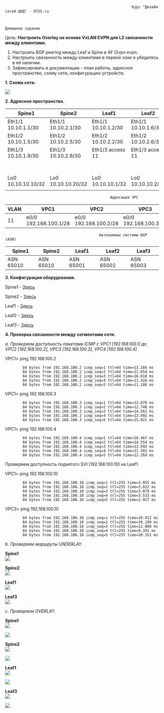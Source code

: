                                                               Курс "Дизайн сетей ЦОД" - OTUS.ru


                                                                   Домашнее задание
*Цель:* **Настроить Overlay на основе VxLAN EVPN для L2 связанности между клиентами.**         


1. Настроить BGP peering между Leaf и Spine в AF l2vpn evpn.
2. Настроить связанность между клиентами в первой зоне и убедитесь в её наличии.
3. Зафиксировать в документации - план работы, адресное пространство, схему сети, конфигурацию устройств.


**1. Схема сети.**

![](Scheme/Scheme.png)

**2. Адресное пространство.** 

|      Spine1           |     Spine2            |         Leaf1         |       Leaf2           |     Leaf3             |
|-----------------------|-----------------------|-----------------------|-----------------------|-----------------------|
| Eth1/1 10.10.1.1/30   | Eth1/1 10.10.2.1/30   | Eth1/1 10.10.1.2/30   | Eth1/1 10.10.1.6/30   | Eth1/1 10.10.1.9/30   |
| Eth1/2 10.10.1.5/30   | Eth1/2 10.10.2.5/30   | Eth1/2 10.10.2.2/30   | Eth1/2 10.10.2.6/30   | Eth1/2 10.10.2.9/30   |
| Eth1/3 10.10.1.9/30   | Eth1/3 10.10.2.9/30   | Eth1/3 access 11      | Eth1/3 access 11      | Eth1/3 access 11      |
|                       |                       |                       |                       | Eth1/4 access 11      |  
| Lo0 10.10.10.10/32    | Lo0 10.10.10.20/32    | Lo0 10.10.10.1/32     | Lo0 10.10.10.2/32     | Lo0 10.10.10.3/32     |
|                       |                       |                       |                       |                       |



                                                    Адресация VPC

|          VLAN         |         VPC1          |          VPC2         |          VPC3         |        VPC4           |
|-----------------------|-----------------------|-----------------------|-----------------------|-----------------------|                       
|           11          | e0/0 192.168.100.1/28 | e0/0 192.168.100.2/28 | e0/0 192.168.100.3/28 | e0/0 192.168.100.4/28 |



                                               Автономные системы BGP (ASN)  

|      Spine1           |     Spine2            |         Leaf1         |       Leaf2           |     Leaf3             |
|-----------------------|-----------------------|-----------------------|-----------------------|-----------------------|
| ASN 65010             | ASN 65010             | ASN 65001             | ASN 65002             | ASN 65003             |


**3. Конфигурация оборудования.**

Spine1 - [Здесь](Configs/Spine1.txt)

Spine2 - [Здесь](Configs/Spine2.txt)

Leaf1 -  [Здесь](Configs/Leaf1.txt)

Leaf2 -  [Здесь](Configs/Leaf2.txt)

Leaf3 -  [Здесь](Configs/Leaf3.txt)


**4. Проверка связанности между сегментами сети.** 

*a. Проверяем доступность пакетами ICMP c VPC1 [192.168.100.1] до VPC2 [192.168.100.2], VPC3 [192.168.100.3], VPC4 [192.168.100.4]*

VPC1> ping 192.168.100.2

            84 bytes from 192.168.100.2 icmp_seq=1 ttl=64 time=13.166 ms  
            84 bytes from 192.168.100.2 icmp_seq=2 ttl=64 time=11.654 ms  
            84 bytes from 192.168.100.2 icmp_seq=3 ttl=64 time=16.618 ms  
            84 bytes from 192.168.100.2 icmp_seq=4 ttl=64 time=11.418 ms  
            84 bytes from 192.168.100.2 icmp_seq=5 ttl=64 time=11.186 ms  

VPC1> ping 192.168.100.3

            84 bytes from 192.168.100.3 icmp_seq=1 ttl=64 time=13.070 ms  
            84 bytes from 192.168.100.3 icmp_seq=2 ttl=64 time=12.740 ms  
            84 bytes from 192.168.100.3 icmp_seq=3 ttl=64 time=14.562 ms  
            84 bytes from 192.168.100.3 icmp_seq=4 ttl=64 time=13.092 ms  
            84 bytes from 192.168.100.3 icmp_seq=5 ttl=64 time=15.021 ms  

VPC1> ping 192.168.100.4

            84 bytes from 192.168.100.4 icmp_seq=1 ttl=64 time=10.467 ms  
            84 bytes from 192.168.100.4 icmp_seq=2 ttl=64 time=14.554 ms  
            84 bytes from 192.168.100.4 icmp_seq=3 ttl=64 time=13.592 ms  
            84 bytes from 192.168.100.4 icmp_seq=4 ttl=64 time=11.502 ms  
            84 bytes from 192.168.100.4 icmp_seq=5 ttl=64 time=12.269 ms

Проверяем доступность поднятого SVI [192.168.100.10] на Leaf1.

VPC1> ping 192.168.100.10

            84 bytes from 192.168.100.10 icmp_seq=1 ttl=255 time=3.055 ms
            84 bytes from 192.168.100.10 icmp_seq=2 ttl=255 time=3.822 ms
            84 bytes from 192.168.100.10 icmp_seq=3 ttl=255 time=3.079 ms
            84 bytes from 192.168.100.10 icmp_seq=4 ttl=255 time=3.533 ms
            84 bytes from 192.168.100.10 icmp_seq=5 ttl=255 time=2.927 ms

VPC3> ping 192.168.100.10

            84 bytes from 192.168.100.10 icmp_seq=1 ttl=255 time=10.012 ms
            84 bytes from 192.168.100.10 icmp_seq=2 ttl=255 time=10.199 ms
            84 bytes from 192.168.100.10 icmp_seq=3 ttl=255 time=12.008 ms
            84 bytes from 192.168.100.10 icmp_seq=4 ttl=255 time=9.391 ms
            84 bytes from 192.168.100.10 icmp_seq=5 ttl=255 time=10.351 ms

 
   *b. Проверяем маршруты UNDERLAY.*
    
**Spine1**              
![](CommandResults/Pic2.png) 
    
**Spine2**                  
![](CommandResults/Pic3.png) 

**Leaf1**   
![](CommandResults/Pic4.png)   

**Leaf3**   
![](CommandResults/Pic5.png)   

   *c. Проверяем OVERLAY.*

**Spine1**                
![](CommandResults/Pic8.png)

![](CommandResults/Pic10.png)
    
**Spine2**                    
![](CommandResults/Pic9.png)

![](CommandResults/Pic11.png)

**Leaf1**   
![](CommandResults/Pic6.png)

![](CommandResults/Pic12.png)

**Leaf3**   
![](CommandResults/Pic7.png)

![](CommandResults/Pic13.png)






